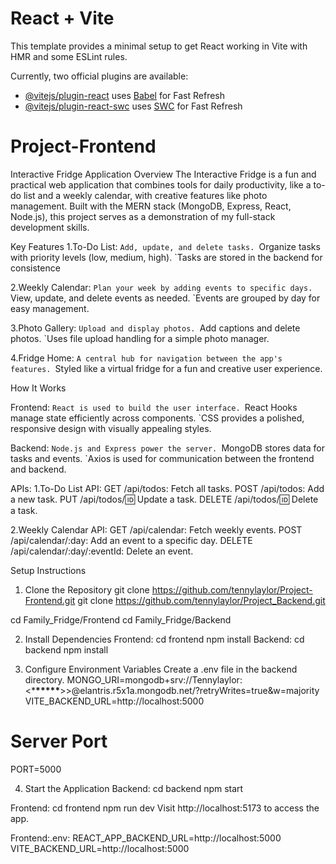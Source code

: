 # React + Vite

This template provides a minimal setup to get React working in Vite with HMR and some ESLint rules.

Currently, two official plugins are available:

- [@vitejs/plugin-react](https://github.com/vitejs/vite-plugin-react/blob/main/packages/plugin-react/README.md) uses [Babel](https://babeljs.io/) for Fast Refresh
- [@vitejs/plugin-react-swc](https://github.com/vitejs/vite-plugin-react-swc) uses [SWC](https://swc.rs/) for Fast Refresh

# Project-Frontend

Interactive Fridge Application
Overview
The Interactive Fridge is a fun and practical web application that combines tools for daily productivity, like a to-do list and a weekly calendar, with creative features like photo management. Built with the MERN stack (MongoDB, Express, React, Node.js), this project serves as a demonstration of my full-stack development skills.

Key Features
1.To-Do List:
`Add, update, and delete tasks.
 `Organize tasks with priority levels (low, medium, high).
`Tasks are stored in the backend for consistence

2.Weekly Calendar:
`Plan your week by adding events to specific days.
 `View, update, and delete events as needed.
`Events are grouped by day for easy management.

3.Photo Gallery:
`Upload and display photos.
 `Add captions and delete photos.
`Uses file upload handling for a simple photo manager.

4.Fridge Home:
`A central hub for navigation between the app's features.
 `Styled like a virtual fridge for a fun and creative user experience.

How It Works

Frontend:
`React is used to build the user interface.
 `React Hooks manage state efficiently across components.
`CSS provides a polished, responsive design with visually appealing styles.

Backend:
`Node.js and Express power the server.
 `MongoDB stores data for tasks and events.
`Axios is used for communication between the frontend and backend.

APIs:
1.To-Do List API:
GET /api/todos: Fetch all tasks.
POST /api/todos: Add a new task.
PUT /api/todos/:id: Update a task.
DELETE /api/todos/:id: Delete a task.

2.Weekly Calendar API:
GET /api/calendar: Fetch weekly events.
POST /api/calendar/:day: Add an event to a specific day.
DELETE /api/calendar/:day/:eventId: Delete an event.

Setup Instructions

1. Clone the Repository
   git clone https://github.com/tennylaylor/Project-Frontend.git
   git clone https://github.com/tennylaylor/Project_Backend.git

cd Family_Fridge/Frontend
cd Family_Fridge/Backend

2. Install Dependencies
   Frontend:
   cd frontend
   npm install
   Backend:
   cd backend
   npm install

3. Configure Environment Variables
   Create a .env file in the backend directory.
   MONGO_URI=mongodb+srv://Tennylaylor:<\***\*\*\*\*\***>>@elantris.r5x1a.mongodb.net/?retryWrites=true&w=majority
   VITE_BACKEND_URL=http://localhost:5000

# Server Port

PORT=5000

4. Start the Application
   Backend:
   cd backend
   npm start

Frontend:
cd frontend
npm run dev
Visit http://localhost:5173 to access the app.

Frontend:.env:
REACT_APP_BACKEND_URL=http://localhost:5000
VITE_BACKEND_URL=http://localhost:5000
